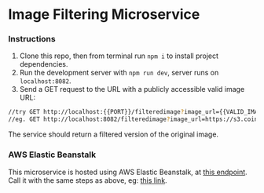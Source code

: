 # Image Filtering Microservice

### Instructions

1. Clone this repo, then from terminal run `npm i` to install project dependencies.
2. Run the development server with `npm run dev`, server runs on `localhost:8082`.
3. Send a GET request to the URL with a publicly accessible valid image URL:
```bash
//try GET http://localhost:{{PORT}}/filteredimage?image_url={{VALID_IMAGE_URL}}
//eg. GET http://localhost:8082/filteredimage?image_url=https://s3.cointelegraph.com/storage/uploads/view/bad02e8b57a64d349aa5eec318298b4b.png
```
The service should return a filtered version of the original image.

### AWS Elastic Beanstalk

This microservice is hosted using AWS Elastic Beanstalk, at [this endpoint](http://image-filter-dev22.us-east-1.elasticbeanstalk.com/). Call it with the same steps as above, eg: [this link](http://image-filter-dev22.us-east-1.elasticbeanstalk.com/filteredimage?image_url=https://s3.cointelegraph.com/storage/uploads/view/bad02e8b57a64d349aa5eec318298b4b.png).


